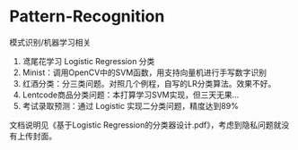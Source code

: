 # Pattern-Recognition

模式识别/机器学习相关

1. 鸢尾花学习 Logistic Regression 分类
2. Minist：调用OpenCV中的SVM函数，用支持向量机进行手写数字识别
3. 红酒分类：分三类问题。对照几个例程，自写的LR分类算法。效果不好。
4. Lentcode商品分类问题：本打算学习SVM实现，但三天无果...
5. 考试录取预测：通过 Logistic 实现二分类问题，精度达到89%

文档说明见《基于Logistic Regression的分类器设计.pdf》，考虑到隐私问题就没有上传封面。
